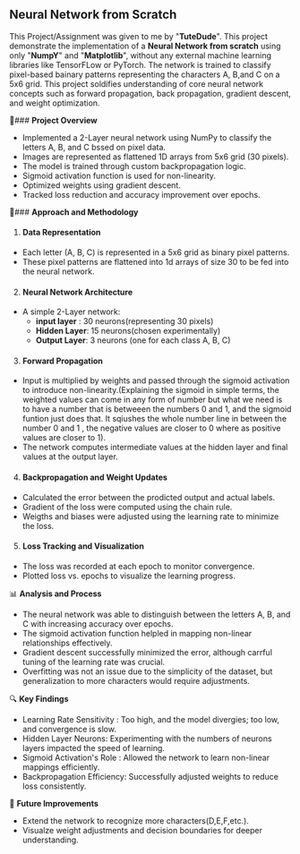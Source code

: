 ## Neural Network from Scratch

This Project/Assignment was given to me by "__TuteDude__". This project demonstrate the implementation of a __Neural Network from scratch__ using only "__NumpY__" and "__Matplotlib__", without any external machine learning libraries like TensorFLow or PyTorch. The network is trained to classify pixel-based bainary patterns representing the characters A, B,and C on a 5x6 grid. This project soldifies understanding of core neural network concepts such as forward propagation, back propagation, gradient descent, and weight optimization.

📌### __Project Overview__

- Implemented a 2-Layer neural network using NumPy to classify the letters A, B, and C bssed on pixel data.
- Images are represented as flattened 1D arrays from 5x6 grid (30 pixels).
- The model is trained through custom backpropagation logic.
- Sigmoid activation function is used for non-linearity.
- Optimized weights using gradient descent.
- Tracked loss reduction and accuracy improvement over epochs.

📝### __Approach and Methodology__

1. #### __Data Representation__
  - Each letter (A, B, C) is represented in a 5x6 grid as binary pixel patterns.
  - These pixel patterns are flattened into 1d arrays of size 30 to be fed into the neural network.

2. #### __Neural Network Architecture__
  - A simple 2-Layer network:
     - __input layer__ : 30 neurons(representing 30 pixels)
     - __Hidden Layer__: 15 neurons(chosen experimentally)
     - __Output Layer__: 3 neurons (one for each class A, B, C)

3. #### __Forward Propagation__
  - Input is multiplied by weights and passed through the sigmoid activation to introduce non-linearity.(Explaining the sigmoid in simple terms, the weighted values can come in any form of number but  what we need is to have a number that is betweeen the numbers 0 and 1, and the sigmoid funtion just does that. It sqiushes the whole number line in between the number 0 and 1 , the negative values are closer to 0 where as positive values are closer to 1).
  - The network computes intermediate values at the hidden layer and final values at the output layer.

4. #### __Backpropagation and Weight Updates__
  - Calculated the error between the prodicted output and actual labels.
  - Gradient of the loss were computed using the chain rule.
  - Weigths and biases were adjusted using the learning rate to minimize the loss.

5. #### __Loss Tracking and Visualization__
  - The loss was recorded at each epoch to monitor convergence.
  - Plotted loss vs. epochs to visualize the learning progress.
 
📊 __Analysis and Process__

- The neural network was able to distinguish between the letters A, B, and C with increasing accuracy over epochs.
- The sigmoid activation function helpled in mapping non-linear relationships effectively.
- Gradient descent successfully minimized the error, although carrful tuning of the learning rate was crucial.
- Overfitting was not an issue due to the simplicity of the dataset, but generalization to more characters would require adjustments.

🔍 __Key Findings__ 

- Learning Rate Sensitivity : Too high, and the model divergies; too low, and convergence is slow.
- Hidden Layer Neurons: Experimenting with the numbers of neurons layers impacted the speed of learning.
- Sigmoid Activation's Role : Allowed the network to learn non-linear mappings efficiently.
- Backpropagation Efficiency: Successfully adjusted weights to reduce loss consistently.

🚀 __Future Improvements__

- Extend the network to recognize more characters(D,E,F,etc.).
- Visualze weight adjustments and decision boundaries for deeper understanding.
